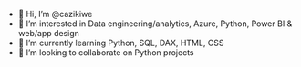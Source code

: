 - 👋 Hi, I’m @cazikiwe
- 👀 I’m interested in Data engineering/analytics, Azure, Python, Power BI & web/app design
- 🌱 I’m currently learning Python, SQL, DAX, HTML, CSS
- 💞️ I’m looking to collaborate on Python projects

<!---
cazikiwe/cazikiwe is a ✨ special ✨ repository because its `README.md` (this file) appears on your GitHub profile.
You can click the Preview link to take a look at your changes.
--->
